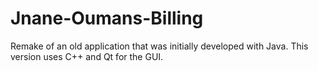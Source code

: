 # Jnane-Oumans-Billing
Remake of an old application that was initially developed with Java. This version uses C++ and Qt for the GUI.
